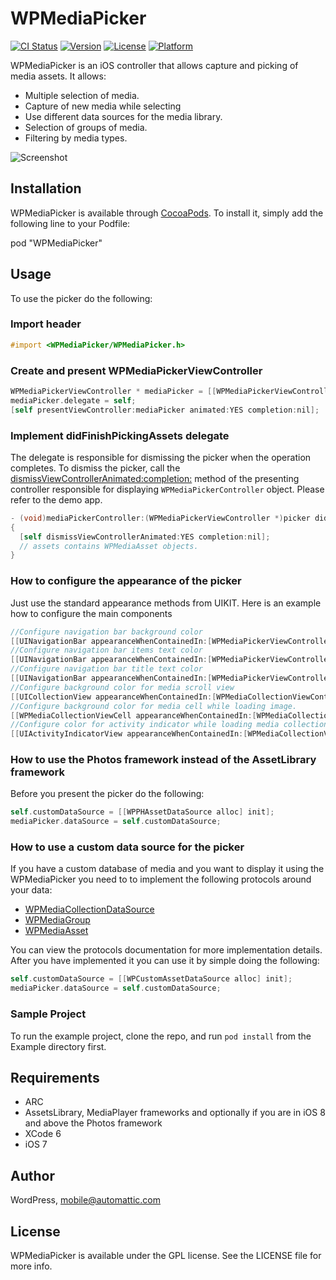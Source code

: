 # WPMediaPicker

[![CI Status](https://travis-ci.org/wordpress-mobile/MediaPicker-iOS.svg?style=flat)](https://travis-ci.org/wordpress-mobile/MediaPicker-iOS)
[![Version](https://img.shields.io/cocoapods/v/WPMediaPicker.svg?style=flat)](http://cocoadocs.org/docsets/WPMediaPicker)
[![License](https://img.shields.io/cocoapods/l/WPMediaPicker.svg?style=flat)](http://cocoadocs.org/docsets/WPMediaPicker)
[![Platform](https://img.shields.io/cocoapods/p/WPMediaPicker.svg?style=flat)](http://cocoadocs.org/docsets/WPMediaPicker)

WPMediaPicker is an iOS controller that allows capture and picking of media assets.
It allows:
 * Multiple selection of media.
 * Capture of new media while selecting
 * Use different data sources for the media library.
 * Selection of groups of media.
 * Filtering by media types.

![Screenshot](screenshots_1.jpg "Screenshot")

## Installation

WPMediaPicker is available through [CocoaPods](http://cocoapods.org). To install
it, simply add the following line to your Podfile:

pod "WPMediaPicker"

## Usage

To use the picker do the following:

### Import header

```` objective-c
#import <WPMediaPicker/WPMediaPicker.h>
````

### Create and present WPMediaPickerViewController

```` objective-c
WPMediaPickerViewController * mediaPicker = [[WPMediaPickerViewController alloc] init];
mediaPicker.delegate = self;
[self presentViewController:mediaPicker animated:YES completion:nil];
````

### Implement didFinishPickingAssets delegate

The delegate is responsible for dismissing the picker when the operation completes. To dismiss the picker, call the [dismissViewControllerAnimated:completion:](https://developer.apple.com/library/ios/documentation/uikit/reference/UIViewController_Class/index.html#//apple_ref/occ/instm/UIViewController/dismissViewControllerAnimated:completion:) method of the presenting controller responsible for displaying `WPMediaPickerController` object. Please refer to the demo app.

```` objective-c
- (void)mediaPickerController:(WPMediaPickerViewController *)picker didFinishPickingAssets:(NSArray *)assets
{
  [self dismissViewControllerAnimated:YES completion:nil];  
  // assets contains WPMediaAsset objects.
}
````

### How to configure the appearance of the picker

Just use the standard appearance methods from UIKIT. Here is an example how to configure the main components

```` objective-c
//Configure navigation bar background color
[[UINavigationBar appearanceWhenContainedIn:[WPMediaPickerViewController class],nil] setBarTintColor:[UIColor colorWithRed:0/255.0f green:135/255.0f blue:190/255.0f alpha:1.0f]];
//Configure navigation bar items text color
[[UINavigationBar appearanceWhenContainedIn:[WPMediaPickerViewController class],nil] setTintColor:[UIColor whiteColor]];
//Configure navigation bar title text color
[[UINavigationBar appearanceWhenContainedIn:[WPMediaPickerViewController class],nil] setTitleTextAttributes:@{NSForegroundColorAttributeName: [UIColor whiteColor]} ];
//Configure background color for media scroll view
[[UICollectionView appearanceWhenContainedIn:[WPMediaCollectionViewController class],nil] setBackgroundColor:[UIColor colorWithRed:233/255.0f green:239/255.0f blue:243/255.0f alpha:1.0f]];
//Configure background color for media cell while loading image.
[[WPMediaCollectionViewCell appearanceWhenContainedIn:[WPMediaCollectionViewController class],nil] setBackgroundColor:[UIColor colorWithRed:243/255.0f green:246/255.0f blue:248/255.0f alpha:1.0f]];
//Configure color for activity indicator while loading media collection
[[UIActivityIndicatorView appearanceWhenContainedIn:[WPMediaCollectionViewController class],nil] setColor:[UIColor grayColor]];
````

### How to use the Photos framework instead of the AssetLibrary framework

Before you present the picker do the following:

```` objective-c
self.customDataSource = [[WPPHAssetDataSource alloc] init];
mediaPicker.dataSource = self.customDataSource;
````

### How to use a custom data source for the picker

If you have a custom database of media and you want to display it using the WPMediaPicker you need to to implement the following protocols around your data:

 * [WPMediaCollectionDataSource](Pod/Classes/WPMediaCollectionDataSource.h)
 * [WPMediaGroup](Pod/Classes/WPMediaCollectionDataSource.h)
 * [WPMediaAsset](Pod/Classes/WPMediaCollectionDataSource.h)

You can view the protocols documentation for more implementation details. 
After you have implemented it you can use it by simple doing the following:

```` objective-c
self.customDataSource = [[WPCustomAssetDataSource alloc] init];
mediaPicker.dataSource = self.customDataSource;
````

### Sample Project

To run the example project, clone the repo, and run `pod install` from the Example directory first.

## Requirements

 * ARC 
 * AssetsLibrary, MediaPlayer frameworks and optionally if you are in iOS 8 and above the Photos framework
 * XCode 6
 * iOS 7

## Author

WordPress, mobile@automattic.com

## License

WPMediaPicker is available under the GPL license. See the LICENSE file for more info.


